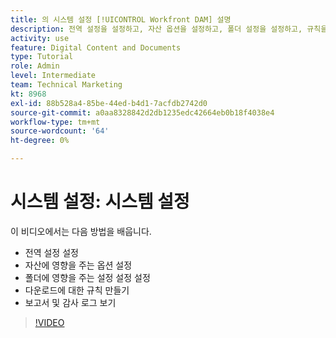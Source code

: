 ```yaml
---
title: 의 시스템 설정 [!UICONTROL Workfront DAM] 설명
description: 전역 설정을 설정하고, 자산 옵션을 설정하고, 폴더 설정을 설정하고, 규칙을 다운로드하고, 보고서 및 감사 로그를 보는 방법을 알아봅니다 [!UICONTROL Workfront DAM].
activity: use
feature: Digital Content and Documents
type: Tutorial
role: Admin
level: Intermediate
team: Technical Marketing
kt: 8968
exl-id: 88b528a4-85be-44ed-b4d1-7acfdb2742d0
source-git-commit: a0aa8328842d2db1235edc42664eb0b18f4038e4
workflow-type: tm+mt
source-wordcount: '64'
ht-degree: 0%

---
```


# 시스템 설정: 시스템 설정

이 비디오에서는 다음 방법을 배웁니다.

* 전역 설정 설정
* 자산에 영향을 주는 옵션 설정
* 폴더에 영향을 주는 설정 설정 설정
* 다운로드에 대한 규칙 만들기
* 보고서 및 감사 로그 보기

>[!VIDEO](https://video.tv.adobe.com/v/335231/?quality=12)

